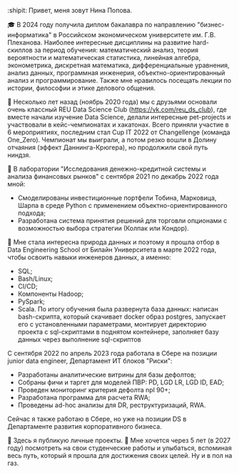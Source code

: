 :shipit: Привет, меня зовут Нина Попова.  

:mortar_board: В 2024 году получила диплом бакалавра по направлению "бизнес-информатика" в Российском экономическом университете им. Г.В. Плеханова. Наиболее интересные дисциплины на развитие hard-скиллов за период обучения: математический анализ, теория вероятности и математическая статистика, линейная алгебра, эконометрика, дискретная математика, дифференциальные уравнения, анализ данных, программная инженерия, объектно-ориентированный анализ и программирование. Также мне нравилось посещать лекции по истории, философии и этике делового общения. 

:green_book: Несколько лет назад (ноябрь 2020 года) мы с друзьями основали очень классный REU Data Science Club (https://vk.com/reu_ds_club), где вместе начали изучение Data Science, делали интересные pet-projects и участвовали в кейс-чемпионатах и хакатонах. Всего приняли участие в 6 мероприятиях, последним стал Cup IT 2022 от Changellenge (команда One_Zero). Чемпионат мы выиграли, а потом резко вошли в Долину отчаяния (эффект Даннинга-Крюгера), но продолжили свой путь ниндзя.        

:milky_way: В лаборатории "Исследования денежно-кредитной системы и анализа финансовых рынков" с сентября 2021 по декабрь 2022 года мной:
* Смоделированы инвестиционные портфели Тобина, Марковица, Шарпа в среде Python с применением объектно-ориентированного подхода;
* Разработана система принятия решений для торговли опционами с возможностью выбора стратегии (Колпак или Кондор).
     
:green_book: Мне стала интересна природа данных и поэтому я прошла отбор в Data Engineering School от Билайн Университета в марте 2022 года, чтобы освоить навыки инженеров данных, а именно:
  * SQL;
  * Bash/Linux;
  * CI/CD;
  * Компоненты Hadoop;
  * PySpark;
  * Scala.
По итогу обучения была развернута база данных: написан bash-скрипта, который скачивает docker образ postgres, запускает его с установленными параметрами, монтирует директорию
проекта с sql-скриптами в поднятом контейнере, заполняет базу данных через выполнение sql-скриптов

С сентября 2022 по апрель 2023 года работала в Сбере на позиции junior data engineer, Департамент ИТ блоков "Риски": 
* Разработаны аналитические витрины для базы дефолтов;
* Собраны фичи и таргет для моделей ПВР: PD, LGD LR, LGD ID, EAD;
* Проведен мониторинг критерия дефолта npl 90+;
* Разработана программа для расчета RWA;
* Проведены ad-hoc анализы для DR, реструктуризаций, RWA.

Сейчас я также работаю в Сбере, но уже на позиции DS в Департаменте развития корпоративного бизнеса.
 
:trident: Здесь я публикую личные проекты. 
:feet: Мне хочется через 5 лет (в 2027 году) посмотреть на свои студенческие работы и улыбаться, вспоминая весь путь, который я прошла для достижения своих целей. Ну и в пол на газ. 
